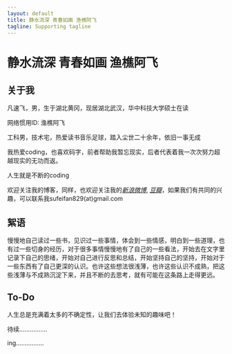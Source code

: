 ```yaml
---
layout: default
title: 静水流深 青春如画 渔樵阿飞
tagline: Supporting tagline
---
```


# 静水流深 青春如画 渔樵阿飞 #

## 关于我


凡速飞，男，生于湖北黄冈，现居湖北武汉，华中科技大学硕士在读

网络惯用ID:    渔樵阿飞

工科男，技术宅，热爱读书音乐足球，踏入尘世二十余年，依旧一事无成

我热爱coding，也喜欢码字，前者帮助我暂忘现实，后者代表着我一次次努力超越现实的无功而返。

人生就是不断的coding

欢迎关注我的博客，同样，也欢迎关注我的[*新浪微博*](http://weibo.com/figo829), [*豆瓣*](http://www.douban.com/people/55920934/)，如果我们有共同的兴趣，可以联系我sufeifan829(at)gmail.com

    
## 絮语

慢慢地自己读过一些书，见识过一些事情，体会到一些情感，明白到一些道理，也有过一些切身的经历，对于很多事情慢慢地有了自己的一些看法，开始去在文字里记录下自己的思绪，开始对自己进行反思和总结，开始坚持自己的坚持，开始对于一些东西有了自己更深的认识。也许这些想法很浅薄，也许这些认识不成熟，把这些浅薄与不成熟沉淀下来，并且不断的去思考，就有可能在这条路上走得更远。


## To-Do

人生总是充满着太多的不确定性，让我们去体验未知的趣味吧！


待续................

ing................


